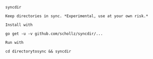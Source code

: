     syncdir 

    Keep directories in sync. *Experimental, use at your own risk.*

    Install with

    go get -u -v github.com/schollz/syncdir/...

    Run with 

    cd directorytosync && syncdir